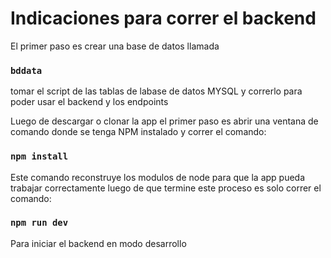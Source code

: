 # Indicaciones para correr el backend

El primer paso es crear una base de datos llamada 
### `bddata`

tomar el script de las tablas de labase de datos MYSQL y correrlo 
para poder usar el backend y los endpoints

Luego de descargar o clonar la app el primer paso es abrir una ventana de comando donde se tenga NPM instalado 
y correr el comando:

### `npm install`

Este comando reconstruye los modulos de node para que la app pueda trabajar correctamente luego de que termine este proceso es solo correr el comando:

### `npm run dev`

Para iniciar el backend en modo desarrollo


